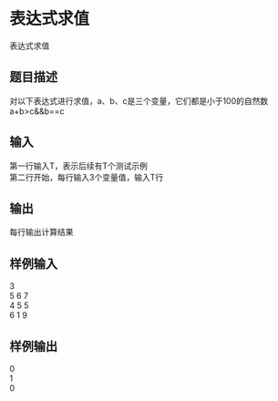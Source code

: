 # 表达式求值  
  
 表达式求值  
 ## 题目描述  
 对以下表达式进行求值，a、b、c是三个变量，它们都是小于100的自然数  
 a+b>c&&b==c  
   
 ## 输入  
 第一行输入T，表示后续有T个测试示例  
 第二行开始，每行输入3个变量值，输入T行  
 ## 输出  
 每行输出计算结果  
 ## 样例输入  
 3  
 5 6 7  
 4 5 5  
 6 1 9  
 ## 样例输出  
 0  
 1  
 0  
   
  
